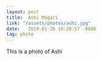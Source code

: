 ```yaml
---
layout: post
title:  Ashi Magari
link: "/assets/photos/ashi.jpg"
date:   2019-01-26 10:20:57 -0600
tag: photo
---
```

This is a photo of Ashi
